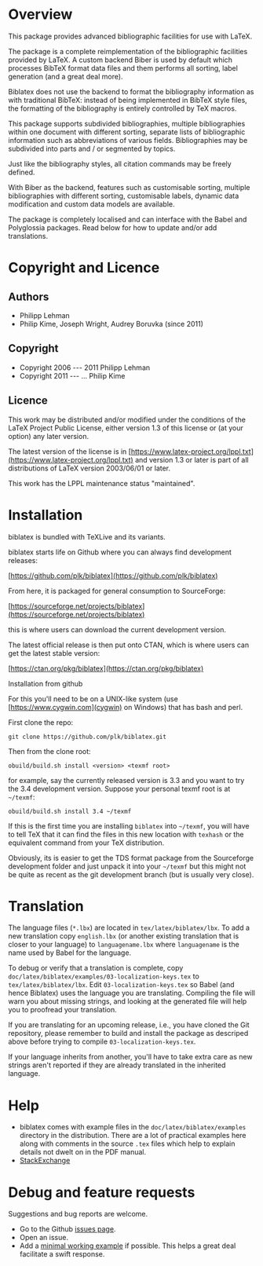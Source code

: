 # Overview

This package provides advanced bibliographic facilities for use with LaTeX.

The package is a complete reimplementation of the bibliographic facilities
provided by LaTeX. A custom backend Biber is used by default which
processes BibTeX format data files and them performs all sorting, label
generation (and a great deal more). 

Biblatex does not use the backend to
format the bibliography information as with traditional BibTeX: instead of
being implemented in BibTeX style files, the formatting of the bibliography
is entirely controlled by TeX macros. 

This package supports subdivided
bibliographies, multiple bibliographies within one document with different
sorting, separate lists of bibliographic information such as abbreviations
of various fields. 
Bibliographies may be subdivided into parts and / or
segmented by topics. 

Just like the bibliography styles, all citation
commands may be freely defined. 

With Biber as the backend, features such
as customisable sorting, multiple bibliographies with different sorting,
customisable labels, dynamic data modification and custom data models are
available. 

The package is completely localised and can interface with
the Babel and Polyglossia packages. Read below for how to
update and/or add translations.

# Copyright and Licence

## Authors
- Philipp Lehman
- Philip Kime, Joseph Wright, Audrey Boruvka (since 2011)

## Copyright
- Copyright 2006 --- 2011 Philipp Lehman
- Copyright 2011 --- ... Philip Kime

## Licence
This work may be distributed and/or modified under the conditions of the LaTeX Project Public License, either version 1.3 of this license or (at your option) any later version.

The latest version of the license is in [https://www.latex-project.org/lppl.txt](https://www.latex-project.org/lppl.txt) and version 1.3 or later is part of all distributions of LaTeX version 2003/06/01 or later.

This work has the LPPL maintenance status "maintained".

# Installation

biblatex is bundled with TeXLive and its variants.

biblatex starts life on Github where you can always find development
releases:

[https://github.com/plk/biblatex](https://github.com/plk/biblatex)

From here, it is packaged for general consumption to SourceForge:

[https://sourceforge.net/projects/biblatex](https://sourceforge.net/projects/biblatex)

this is where users can download the current development version.

The latest official release is then put onto CTAN, which is where users can
get the latest stable version:

[https://ctan.org/pkg/biblatex](https://ctan.org/pkg/biblatex)

Installation from github

For this you'll need to be on a UNIX-like system (use
[https://www.cygwin.com](cygwin) on Windows) that has bash and perl.

First clone the repo:

`git clone https://github.com/plk/biblatex.git`

Then from the clone root:

`obuild/build.sh install <version> <texmf root>`

for example, say the currently released version is 3.3 and you want to try
the 3.4 development version. Suppose your personal texmf root is at
`~/texmf`:

`obuild/build.sh install 3.4 ~/texmf`

If this is the first time you are installing `biblatex` into `~/texmf`, you will have
to tell TeX that it can find the files in this new location with `texhash`
or the equivalent command from your TeX distribution.

Obviously, its is easier to get the TDS format package from the Sourceforge
development folder and just unpack it into your `~/texmf` but this might
not be quite as recent as the git development branch (but is usually very
close).

# Translation

The language files (`*.lbx`) are located in `tex/latex/biblatex/lbx`. To add
a new translation copy `english.lbx` (or another existing translation that is
closer to your language) to `languagename.lbx` where `languagename`
is the name used by Babel for the language.

To debug or verify that a translation is complete, copy
`doc/latex/biblatex/examples/03-localization-keys.tex` to
`tex/latex/biblatex/lbx`. Edit `03-localization-keys.tex` so Babel (and hence
Biblatex) uses the language you are translating. Compiling the file will
warn you about missing strings, and looking at the generated file will
help you to proofread your translation.

If you are translating for an upcoming release, i.e., you have cloned the
Git repository, please remember to build and install the package as descriped
above before trying to compile `03-localization-keys.tex`.

If your language inherits from another, you'll have to take extra care as
new strings aren't reported if they are already translated in the inherited
language.

# Help

- biblatex comes with example files in the `doc/latex/biblatex/examples`
  directory in the distribution. There are a lot of practical examples here
  along with comments in the source `.tex` files which help to explain
  details not dwelt on in the PDF manual.
- [StackExchange](https://tex.stackexchange.com/questions/tagged/biblatex)

# Debug and feature requests

Suggestions and bug reports are welcome.

- Go to the Github [issues page](https://github.com/plk/biblatex/issues).
- Open an issue.
- Add a [minimal working  example](http://www.tex.ac.uk/cgi-bin/texfaq2html?label=minxampl) if
  possible. This helps a great deal facilitate a swift response.
